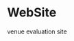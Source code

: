 # WebSite
venue evaluation site
<!DOCTYPE html>
<html lang="en">

<head>
    <meta charset="UTF-8">
    <meta http-equiv="X-UA-Compatible" content="IE=edge">
    <meta name="viewport" content="width=,, initial-scale=1.0">
    <title>ENGELSİZ Mİ ?</title>
    <style type="text/css">
        body {
            background-image: url(Ekran\ Resmi\ 2024-05-21\ 19.02.33.png);
            background-size: cover;
            background-repeat: no-repeat;
            background-attachment: fixed;
        }



        .yer {
            position: absolute;
            border: #fdfeff 1px solid;
            border-radius: 8px;
            width: 200px;
            height: 36px;
            top: 70px;
            left: 630px;
            text-align: center;
            color: #ffffff;
            letter-spacing: 2px;
            text-transform: uppercase;
            font-family: 'Franklin Gothic Medium', 'Arial Narrow', Arial, sans-serif;
            font-style: normal;
            font-weight: 500;
            font-size: 12px;
            line-height: 10px;
        }

        .cafeler {
            position: absolute;
            transition: 0.5s;
            top: 150px;
            left: 83px;
            border-radius: 15px;

        }

        .cafeler:hover {
            transform: scale(1.1);
            z-index: 1.5;
        }

        .restorant {
            position: absolute;
            transition: 0.5s;
            top: 150px;
            left: 300px;
        }

        .restorant:hover {
            transform: scale(1.1);
            z-index: 1.5;
        }

        .kütüphane {
            position: absolute;
            transition: 0.5s;
            top: 150px;
            left: 520px;
        }

        .kütüphane:hover {
            transform: scale(1.1);
            z-index: 1.5;
        }

        .kuaför {
            position: absolute;
            transition: 0.5s;
            top: 150px;
            left: 740px;
        }

        .kuaför:hover {
            transform: scale(1.1);
            z-index: 1.5;
        }

        .market {
            position: absolute;
            transition: 0.5s;
            top: 150px;
            left: 960px;
        }

        .market:hover {
            transform: scale(1.1);
            z-index: 1.5;
        }

        .otel {
            position: absolute;
            transition: 0.5s;
            top: 150px;
            left: 1187px;
        }

        .otel:hover {
            transform: scale(1.1);
            z-index: 1.5;
        }

        .neü {
            position: absolute;
            bottom: 50px;
            left: 675px;
            border-radius: 50px;
        }

        .neü:hover {
            transform: scale(1.1);
            z-index: 1.5;
        }
    </style>
</head>

<body>


    <center>
        <div class="yer">
            <h1>KATEGORİLER</h1>
        </div>
    </center>
    <hr style="top: 300px;" />
    <div class="cafeler">
        <a href="kafeler.html"><img src="neonkafe.png" style="border-radius: 30px;" title="Kafeler" height="200"></a>
    </div>
    <div class="restorant">
        <a href="restoran.html"><img src="neonrestorant.png" style="border-radius: 30px;" title="Restoranlar"
                height="200"></a>
    </div>
    <div class="kütüphane">
        <a href="kütüphane.html"><img src="neonkütüphane.png" style="border-radius: 30px;" title="Kütüphaneler"
                height="200"></a>
    </div>
    <div class="kuaför">
        <a href="kuaför.html"><img src="neonkuaför.png" style="border-radius: 30px;" title="Kuaförler"
                height="200"></a>
    </div>
    <div class="market">
        <a href="market.html"><img src="neonmarket.png" style="border-radius: 30px;" title="Marketler" height="200"></a>
    </div>
    <div class="otel">
        <a href="otel.html"><img src="neonotel.png" style="border-radius: 30px;" title="Oteller" height="200"></a>
    </div>

    <a href="https://www.erbakan.edu.tr/seydisehirahmetcengizmuhendislik"><img src="neüamblem.png" alt="" class="neü"
            height="100px"></a>



</body>

</html>
